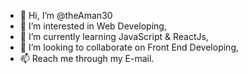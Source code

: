 - 👋 Hi, I’m @theAman30
- 👀 I’m interested in Web Developing,
- 🌱 I’m currently learning JavaScript & ReactJs,
- 💞️ I’m looking to collaborate on Front End Developing,
- 📫 Reach me through my E-mail.

<!---
theAman30/theAman30 is a ✨ special ✨ repository because its `README.md` (this file) appears on your GitHub profile.
You can click the Preview link to take a look at your changes.
--->
